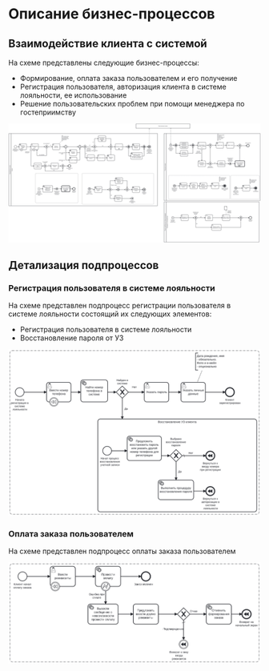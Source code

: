 # Описание бизнес-процессов

## Взаимодействие клиента с системой

На схеме представлены следующие бизнес-процессы:

- Формирование, оплата заказа пользователем и его получение
- Регистрация пользователя, авторизация клиента в системе лояльности, ее использование
- Решение пользовательских проблем при помощи менеджера по гостеприимству

![](diagrams/include/Order.svg)

## Детализация подпроцессов

### Регистрация пользователя в системе лояльности

На схеме представлен подпроцесс регистрации пользователя в системе лояльности состоящий их следующих элементов:

- Регистрация пользователя в системе лояльности
- Восстановление пароля от УЗ

![](diagrams/include/Registration.svg)

### Оплата заказа пользователем

На схеме представлен подпроцесс оплаты заказа пользователем

![](diagrams/include/Payment.svg)